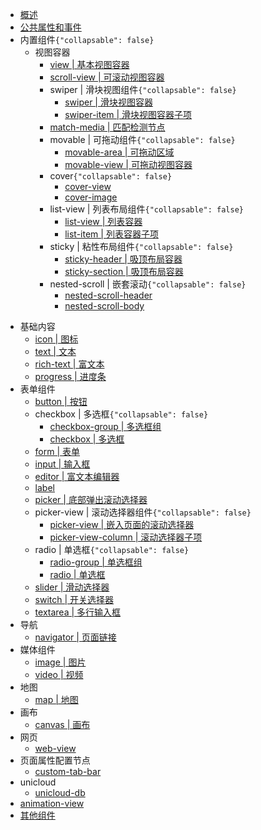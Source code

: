 * [概述](README.md)
* [公共属性和事件](common.md)
* 内置组件```{"collapsable": false}```
  * 视图容器
    * [view | 基本视图容器](view.md)
    * [scroll-view | 可滚动视图容器](scroll-view.md)
    * swiper | 滑块视图组件```{"collapsable": false}```
      * [swiper | 滑块视图容器](swiper.md)
      * [swiper-item | 滑块视图容器子项](swiper-item.md)
    * [match-media | 匹配检测节点](match-media.md)
    * movable | 可拖动组件```{"collapsable": false}```
      * [movable-area | 可拖动区域](movable-area.md)
      * [movable-view | 可拖动视图容器](movable-view.md)
    * cover```{"collapsable": false}```
      * [cover-view](cover-view.md)
      * [cover-image](cover-image.md)
    * list-view | 列表布局组件```{"collapsable": false}```
      * [list-view | 列表容器](list-view.md)
      * [list-item | 列表容器子项](list-item.md)
    * sticky | 粘性布局组件```{"collapsable": false}```
      * [sticky-header | 吸顶布局容器](sticky-header.md)
      * [sticky-section | 吸顶布局容器](sticky-section.md)
    * nested-scroll | 嵌套滚动```{"collapsable": false}```
      * [nested-scroll-header](nested-scroll-header.md)
      * [nested-scroll-body](nested-scroll-body.md)
<!--    * [object](object.md) -->
  * 基础内容
    * [icon | 图标](icon.md)
    * [text | 文本](text.md)
    * [rich-text | 富文本](rich-text.md)
    * [progress | 进度条](progress.md)
  * 表单组件
    * [button | 按钮](button.md)
    * checkbox | 多选框```{"collapsable": false}```
      * [checkbox-group | 多选框组](checkbox-group.md)
      * [checkbox | 多选框](checkbox.md)
    * [form | 表单](form.md)
    * [input | 输入框](input.md)
    * [editor | 富文本编辑器](editor.md)
    * [label](label.md)
    * [picker | 底部弹出滚动选择器](picker.md)
    * picker-view | 滚动选择器组件```{"collapsable": false}```
      * [picker-view | 嵌入页面的滚动选择器](picker-view.md)
      * [picker-view-column | 滚动选择器子项](picker-view-column.md)
    * radio | 单选框```{"collapsable": false}```
      * [radio-group | 单选框组](radio-group.md)
      * [radio | 单选框](radio.md)
    * [slider | 滑动选择器](slider.md)
    * [switch | 开关选择器](switch.md)
    * [textarea | 多行输入框](textarea.md)
  * 导航
    * [navigator | 页面链接](navigator.md)
  * 媒体组件
    * [image | 图片](image.md)
    * [video | 视频](video.md)
  * 地图
    * [map | 地图](map.md)
  * 画布
    * [canvas | 画布](canvas.md)
  * 网页
    * [web-view](web-view.md)
  * 页面属性配置节点
    * [custom-tab-bar](custom-tab-bar.md)
  * unicloud
    * [unicloud-db](unicloud-db.md)
  * [animation-view](animation-view.md)
* [其他组件](unsupport.md)
